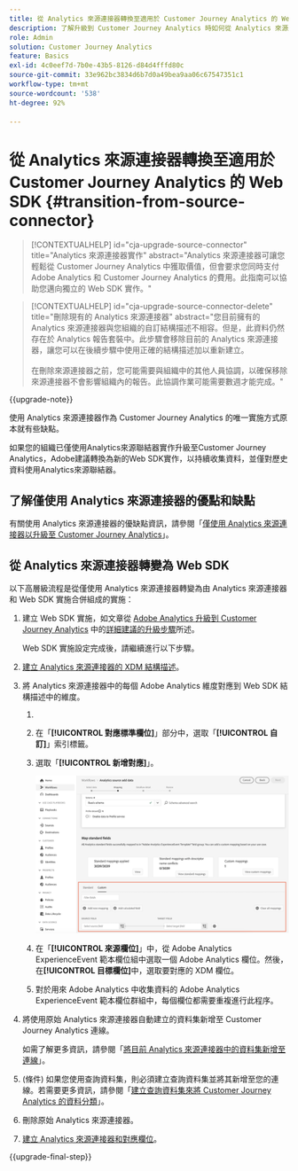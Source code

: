 ```yaml
---
title: 從 Analytics 來源連接器轉換至適用於 Customer Journey Analytics 的 Web SDK
description: 了解升級到 Customer Journey Analytics 時如何從 Analytics 來源連接器轉變換為 Web SDK
role: Admin
solution: Customer Journey Analytics
feature: Basics
exl-id: 4c0eef7d-7b0e-43b5-8126-d84d4fffd80c
source-git-commit: 33e962bc3834d6b7d0a49bea9aa06c67547351c1
workflow-type: tm+mt
source-wordcount: '538'
ht-degree: 92%

---
```


# 從 Analytics 來源連接器轉換至適用於 Customer Journey Analytics 的 Web SDK {#transition-from-source-connector}

<!-- markdownlint-disable MD034 -->

>[!CONTEXTUALHELP]
>id="cja-upgrade-source-connector"
>title="Analytics 來源連接器實作"
>abstract="Analytics 來源連接器可讓您輕鬆從 Customer Journey Analytics 中獲取價值，但會要求您同時支付 Adobe Analytics 和 Customer Journey Analytics 的費用。此指南可以協助您邁向獨立的 Web SDK 實作。"

<!-- markdownlint-enable MD034 -->

<!-- markdownlint-disable MD034 -->

>[!CONTEXTUALHELP]
>id="cja-upgrade-source-connector-delete"
>title="刪除現有的 Analytics 來源連接器"
>abstract="您目前擁有的 Analytics 來源連接器與您組織的自訂結構描述不相容。但是，此資料仍然存在於 Analytics 報告套裝中。此步驟會移除目前的 Analytics 來源連接器，讓您可以在後續步驟中使用正確的結構描述加以重新建立。<br><br>在刪除來源連接器之前，您可能需要與組織中的其他人員協調，以確保移除來源連接器不會影響組織內的報告。此協調作業可能需要數週才能完成。"

<!-- markdownlint-enable MD034 -->

{{upgrade-note}}

使用 Analytics 來源連接器作為 Customer Journey Analytics 的唯一實施方式原本就有些缺點。

如果您的組織已僅使用Analytics來源聯結器實作升級至Customer Journey Analytics，Adobe建議轉換為新的Web SDK實作，以持續收集資料，並僅對歷史資料使用Analytics來源聯結器。

## 了解僅使用 Analytics 來源連接器的優點和缺點

有關使用 Analytics 來源連接器的優缺點資訊，請參閱「[僅使用 Analytics 來源連接器以升級至 Customer Journey Analytics](/help/getting-started/cja-upgrade/cja-upgrade-alternative-source-connector.md)」。

## 從 Analytics 來源連接器轉變為 Web SDK

以下高層級流程是從僅使用 Analytics 來源連接器轉變為由 Analytics 來源連接器和 Web SDK 實施合併組成的實施：

1. 建立 Web SDK 實施，如文章從 [Adob&#x200B;&#x200B;e Analytics 升級到 Customer Journey Analytics](/help/getting-started/cja-upgrade/cja-upgrade-recommendations.md) 中的[詳細建議的升級步驟](/help/getting-started/cja-upgrade/cja-upgrade-recommendations.md#detailed-recommended-upgrade-steps)所述。

   Web SDK 實施設定完成後，請繼續進行以下步驟。

1. [建立 Analytics 來源連接器的 XDM 結構描述](/help/getting-started/cja-upgrade/cja-upgrade-source-connector-schema.md)。

1. 將 Analytics 來源連接器中的每個 Adob&#x200B;&#x200B;e Analytics 維度對應到 Web SDK 結構描述中的維度。

   1. 
      <!-- how do you get here -->

   1. 在「**[!UICONTROL 對應標準欄位]**」部分中，選取「**[!UICONTROL 自訂]**」索引標籤。

   1. 選取「**[!UICONTROL 新增對應]**」。

      ![對應結構描述欄位](assets/schema-mapping.png)

   1. 在「**[!UICONTROL 來源欄位]**」中，從 Adob&#x200B;&#x200B;e Analytics ExperienceEvent 範本欄位組中選取一個 Adob&#x200B;&#x200B;e Analytics 欄位。然後，在&#x200B;**[!UICONTROL 目標欄位]**&#x200B;中，選取要對應的 XDM 欄位。

   1. 對於用來 Adob&#x200B;&#x200B;e Analytics 中收集資料的 Adob&#x200B;&#x200B;e Analytics ExperienceEvent 範本欄位群組中，每個欄位都需要重複進行此程序。

1. 將使用原始 Analytics 來源連接器自動建立的資料集新增至 Customer Journey Analytics 連線。

   如需了解更多資訊，請參閱「[將目前 Analytics 來源連接器中的資料集新增至連線](/help/getting-started/cja-upgrade/cja-upgrade-source-connector-dataset.md)」。

1. (條件) 如果您使用查詢資料集，則必須建立查詢資料集並將其新增至您的連線。若需要更多資訊，請參閱「[建立查詢資料集來將 Customer Journey Analytics 的資料分類](/help/getting-started/cja-upgrade/cja-upgrade-dataset-lookup.md)」。

1. 刪除原始 Analytics 來源連接器。 <!-- need to add steps somewhere about how to do this -->

1. [建立 Analytics 來源連接器和對應欄位](/help/getting-started/cja-upgrade/cja-upgrade-source-connector.md)。

{{upgrade-final-step}}
